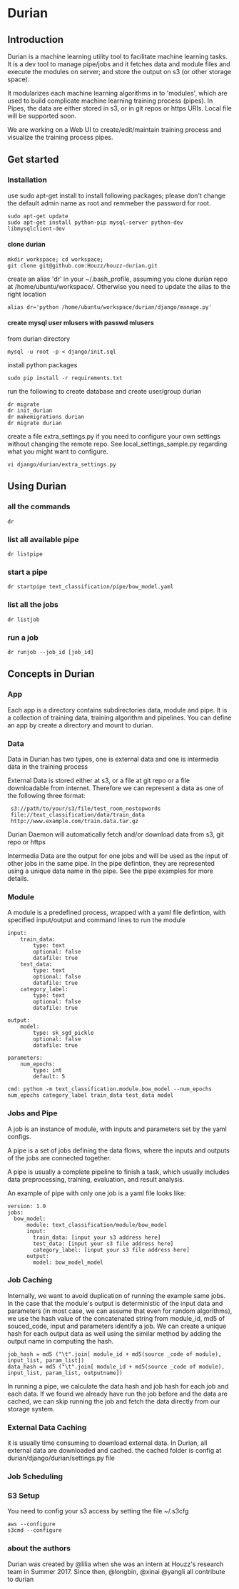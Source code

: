 # Durian


## Introduction
Durian is a machine learning utility tool to facilitate machine learning tasks. It is a dev tool to manage pipe/jobs and it fetches data and module files and execute the modules on server; and store the output on s3 (or other storage space).

It modularizes each machine learning algorithms in to 'modules', which are used to build complicate machine learning training process (pipes). In Pipes, the data are either stored in s3, or in git repos or https URIs. Local file will be supported soon.   

We are working on a Web UI to create/edit/maintain training process and visualize the training process pipes.

## Get started

### Installation


use sudo apt-get install to install following packages; please don't change the default admin name as root and remmeber the password for root. 
```
sudo apt-get update
sudo apt-get install python-pip mysql-server python-dev libmysqlclient-dev
```


#### clone durian

```
mkdir workspace; cd workspace;
git clone git@github.com:Houzz/houzz-durian.git

```

create an alias 'dr'  in your ~/.bash_profile, assuming you clone durian repo at /home/ubuntu/workspace/. Otherwise you need to update the alias to the right location

```
alias dr='python /home/ubuntu/workspace/durian/django/manage.py' 
```



#### create mysql user mlusers with passwd mlusers
from durian directory
```
mysql -u root -p < django/init.sql
```

install python packages 

```
sudo pip install -r requirements.txt
```

run the following to create database and create user/group durian

```
dr migrate
dr init_durian
dr makemigrations durian
dr migrate durian
```

create a file extra_settings.py if you need to configure your own settings without changing the remote repo. See local_settings_sample.py regarding what you might want to configure.

```
vi django/durian/extra_settings.py
```


## Using Durian
### all the commands
```
dr 
```

### list all available pipe
```
dr listpipe
```
### start a pipe 

``` 
dr startpipe text_classification/pipe/bow_model.yaml
``` 
### list all the jobs 

``` 
dr listjob
``` 

### run a job 

``` 
dr runjob --job_id [job_id]
``` 



## Concepts in Durian



### App
   Each app is a directory contains subdirectories data, module and pipe. It is a collection of training data, training algorithm and pipelines. You can define an app by create a directory and mount to durian. 
 
   
    
   

### Data

Data in Durian has two types, one is external data and one is intermedia data in the training process

External Data is stored either at s3, or a file at git repo or a file downloadable from internet. Therefore we can represent a data as one of the following three format:

```
 s3://path/to/your/s3/file/test_room_nostopwords
 file://text_classification/data/train_data
 http://www.example.com/train.data.tar.gz
```

Durian Daemon will automatically fetch and/or download data from s3, git repo or https

Intermedia Data are the output for one jobs and will be used as the input of other jobs in the same pipe. In the pipe defintion, they are represented using a unique data name in the pipe. See the pipe examples for more details. 


### Module

A module is a predefined process, wrapped with a yaml file defintion, with specified input/output and command lines to run the module

```
input:
    train_data:
        type: text
        optional: false
        datafile: true
    test_data:
        type: text
        optional: false
        datafile: true
    category_label:
        type: text
        optional: false
        datafile: true

output:
    model:
        type: sk_sgd_pickle
        optional: false
        datafile: true

parameters:
    num_epochs:
        type: int
        default: 5

cmd: python -m text_classification.module.bow_model --num_epochs num_epochs category_label train_data test_data model
```

### Jobs and Pipe

A job is an instance of module, with inputs and parameters set by the yaml configs. 

A pipe is a set of jobs defining the data flows, where the inputs and outputs of the jobs are connected together. 

A pipe is usually a complete pipeline to finish a task, which usually includes data preprocessing, training, evaluation, and result analysis.

An example of pipe with only one job is a yaml file looks like:

```
version: 1.0
jobs:
  bow_model:
      module: text_classification/module/bow_model
      input:
        train_data: [input your s3 address here]
        test_data: [input your s3 file address here]
        category_label: [input your s3 file address here]
      output:
        model: bow_model_model
```

### Job Caching


Internally, we want to avoid duplication of running the example same jobs. In the case that the module's output is deterministic of the input data and parameters (in most case, we can assume that even for random algorithms), we use the hash value of the concatenated string from module_id, md5 of souced_code, input and parameters identify a job. We can create a unique hash for each output data as well using the similar method by adding the output name in computing the hash. 

```
job_hash = md5 ("\t".join[ module_id + md5(source _code of module), input_list, param_list])
data_hash = md5 ("\t".join[ module_id + md5(source _code of module), input_list, param_list, outputname])
```

In running a pipe, we calculate the data hash and job hash for each job and each data. If we found we already have run the job before and the data are cached, we can skip running the job and fetch the data directly from our storage system. 

### External Data Caching
it is usually time consuming to download external data. In Durian, all external data are downloaded and cached. the cached folder is config at durian/django/durian/settings.py file


### Job Scheduling



### S3 Setup
You need to config your s3 access by setting the file ~/.s3cfg
```
aws --configure
s3cmd --configure
```

### about the authors
  Durian was created by @lilia when she was an intern at Houzz's research team in Summer 2017. Since then, @longbin, @xinai @yangli all contribute to durian
  

